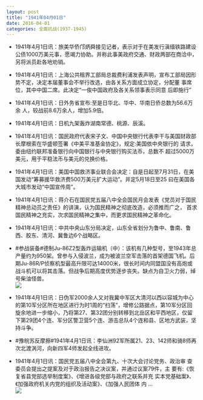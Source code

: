 ```yaml
---
layout: post
title: "1941年04月01日"
date: 2016-04-01
categories: 全面抗战(1937-1945)
---
```


<meta name="referrer" content="no-referrer" />

- 1941年4月1日讯：旅美华侨邝炳舜接见记者，表示对于在美发行滇缅铁路建设 公债1000万美元事，愿竭力协助。并称此事美政府交通、财政两部在商洽中，另将派员赴各地劝销。 

- 1941年4月1日讯：上海公共租界工部局总裁费利浦发表声明，宣布工部局因形 势不定，决定本届董事会不举行改选，由各关系方面成立协定，分配董 事席位，其中中国二席。此决定“一俟中国政府及各关系领事表示同意 后即施行” 

- 1941年4月1日讯：日外务省宣布:至是日华北、华中、华南日侨总数为56.6万余 人，较战前8.6万余人，增加5.9倍。 

- 1941年4月1日讯：日机九架轰炸湖南常德、桃源、辰溪。 

- 1941年4月1日讯：国民政府代表宋子文、中国中央银行代表李干与美国财政部 长摩根索在华盛顿签署《中美平准基金协定》，规定:美国依中央银行的 请求，委由纽约联邦准备银行向中国银行与中央银行购买法币，总数不 超过5000万美元，用于平稳法币与美元的兑换价格。 

- 1941年4月1日讯：美国中国救济事业联合会决定：自是日起至7月31日，在美 国发动“筹募援华救济费500万美元扩大运动”。并定5月18日至25 曰在美国各大城市发动“中国宣传周”。 

- 1941年4月1日讯：蒋介石在国民党五届八中全会国民月会发表《党员对于国民 精神总动员之责任》的讲演，认为国民精神之彻底改造，必须推而广之， 首求国民精神之充实，次求国民精神之集中，而更求国民精神之革命化。 

- 1941年4月1日讯：中共中央山东分局决定，山东全省划分为鲁中、鲁南、鲁西、胶东、清河、冀鲁边6个战略区。 

- #参战装备#德制Ju-86Z2型轰炸运输机（中）：该机有几种型号，至1943年总产量约为950架。曾参与入侵波兰，成为被波兰空军击落的首架德国飞机。后期Ju-86R/P侦察机型最高升限可达14000米，很长时间内同盟国没有高炮或战斗机可以将其击落。但战争后期高度优势逐步丧失。缺点为自卫火力弱，绰号柴油怪兽。 <br/><img src="https://ww4.sinaimg.cn/large/aca367d8jw1f2gz03c0e8j20ku155k3t.jpg" />

- 1941年4月1日讯：日伪军2000余人又对我冀中军区大清河以西以容城为中心的第10军分区所在地区进行为时1周的“扫荡”，增修公路据点，第10军分区回旋余地进一步缩小，乃将第27、第32团分别转移到北岳区和平西地区，仅留下第29团4个连、军分区警卫营5个连、游击总队4个连和县、区地方武装，坚持斗争。 

- #豫皖苏反摩擦#1941年4月1日讯：李仙洲92军所属21、23、142师和骑8师再次北渡涡河，向新四军4师发起全线进攻。 

- 1941年4月1日讯：国民党五届八中全会第九、十次大会讨论党务、政治审 查委员会提出之提案及对于政治报告之决议案，并通过议案79件，主 要有:《恢复省县党部选举制度案》、《增进各级党部与政府之联系并充 实本党基础案》、《加强政府机关内党的组织及活动案》、《加强人民团体 内 ... <br/><img src="https://ww3.sinaimg.cn/large/aca367d8jw1f2gtryosidj20c80bxwg1.jpg" />


